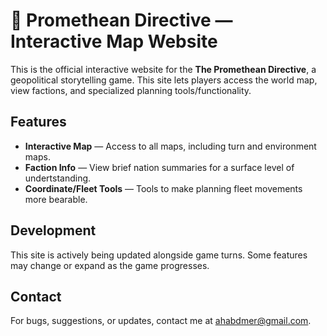 # 🧭 Promethean Directive — Interactive Map Website

This is the official interactive website for the **The Promethean Directive**, a geopolitical storytelling game. This site lets players access the world map, view factions, and specialized planning tools/functionality.

##  Features

*  **Interactive Map** — Access to all maps, including turn and environment maps.
*  **Faction Info** — View brief nation summaries for a surface level of undertstanding.
*  **Coordinate/Fleet Tools** — Tools to make planning fleet movements more bearable.

##  Development

This site is actively being updated alongside game turns. Some features may change or expand as the game progresses.

##  Contact

For bugs, suggestions, or updates, contact me at ahabdmer@gmail.com.
